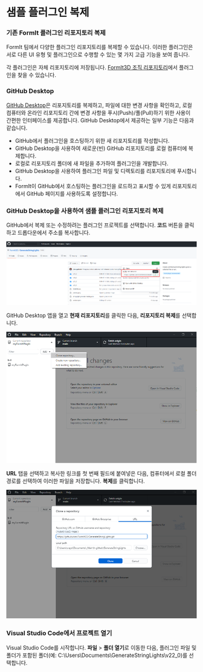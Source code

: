 # 샘플 플러그인 복제

### 기존 FormIt 플러그인 리포지토리 복제

FormIt 팀에서 다양한 플러그인 리포지토리를 복제할 수 있습니다. 이러한 플러그인은 서로 다른 UI 유형 및 플러그인으로 수행할 수 있는 몇 가지 고급 기능을 보여 줍니다.

각 플러그인은 자체 리포지토리에 저장됩니다. [FormIt3D 조직 리포지토리](https://github.com/FormIt3D)에서 플러그인을 찾을 수 있습니다.

### GitHub Desktop

[GitHub Desktop](https://desktop.github.com)은 리포지토리를 복제하고, 파일에 대한 변경 사항을 확인하고, 로컬 컴퓨터와 온라인 리포지토리 간에 변경 사항을 푸시(Push)/풀(Pull)하기 위한 사용이 간편한 인터페이스를 제공합니다. GitHub Desktop에서 제공하는 일부 기능은 다음과 같습니다.

* GitHub에서 플러그인을 호스팅하기 위한 새 리포지토리를 작성합니다.
* GitHub Desktop을 사용하여 새로운(빈) GitHub 리포지토리를 로컬 컴퓨터에 복제합니다.
* 로컬로 리포지토리 폴더에 새 파일을 추가하여 플러그인을 개발합니다.
* GitHub Desktop을 사용하여 플러그인 파일 및 디렉토리를 리포지토리에 푸시합니다.
* FormIt이 GitHub에서 호스팅하는 플러그인을 로드하고 표시할 수 있게 리포지토리에서 GitHub 페이지를 사용하도록 설정합니다.

### GitHub Desktop을 사용하여 샘플 플러그인 리포지토리 복제

GitHub에서 복제 또는 수정하려는 플러그인 프로젝트를 선택합니다. **코드** 버튼을 클릭하고 드롭다운에서 주소를 복사합니다.

![](<../../../.gitbook/assets/image (78).png>)

GitHub Desktop 앱을 열고 **현재 리포지토리**를 클릭한 다음, **리포지토리 복제**를 선택합니다.

![](<../../../.gitbook/assets/image (26).png>)

**URL** 탭을 선택하고 복사한 링크를 첫 번째 필드에 붙여넣은 다음, 컴퓨터에서 로컬 폴더 경로를 선택하여 이러한 파일을 저장합니다. **복제**를 클릭합니다.

![](<../../../.gitbook/assets/image (46).png>)

### Visual Studio Code에서 프로젝트 열기

Visual Studio Code를 시작합니다. **파일** > **폴더 열기**로 이동한 다음, 플러그인 파일 및 폴더가 포함된 폴더(예: C:\Users\Documents\GenerateStringLights\v22\_0)를 선택합니다.

